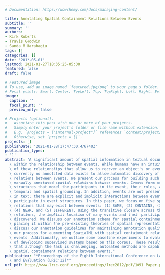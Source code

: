 ```yaml
---
# Documentation: https://wowchemy.com/docs/managing-content/

title: Annotating Spatial Containment Relations Between Events
subtitle: ''
summary: ''
authors:
- Kirk Roberts
- Travis Goodwin
- Sanda M Harabagiu
tags: []
categories: []
date: '2012-05-01'
lastmod: 2021-01-27T18:35:25-05:00
featured: false
draft: false

# Featured image
# To use, add an image named `featured.jpg/png` to your page's folder.
# Focal points: Smart, Center, TopLeft, Top, TopRight, Left, Right, BottomLeft, Bottom, BottomRight.
image:
  caption: ''
  focal_point: ''
  preview_only: false

# Projects (optional).
#   Associate this post with one or more of your projects.
#   Simply enter your project's folder or file name without extension.
#   E.g. `projects = ["internal-project"]` references `content/project/deep-learning/index.md`.
#   Otherwise, set `projects = []`.
projects: []
publishDate: '2021-01-28T17:47:30.476740Z'
publication_types:
- '1'
abstract: "A significant amount of spatial information in textual documents is hidden\
  \ within the relationship between events. While humans have an intuitive understanding\
  \ of these relationships that allow us to recover an object's or event's location,\
  \ currently no annotated data exists to allow automatic discovery of spatial containment\
  \ relations between events. We present our process for building such a corpus of\
  \ manually annotated spatial relations between events. Events form complex predicate-argument\
  \ structures that model the participants in the event, their roles, as well as the\
  \ temporal and spatial grounding. In addition, events are not presented in isolation\
  \ in text; there are explicit and implicit interactions between events that often\
  \ participate in event structures. In this paper, we focus on five spatial containment\
  \ relations that may exist between events: (1) SAME, (2) CONTAINS, (3) OVERLAPS,\
  \ (4) NEAR, and (5) DIFFERENT. Using the transitive closure across these spatial\
  \ relations, the implicit location of many events and their participants can be\
  \ discovered. We discuss our annotation schema for spatial containment relations,\
  \ placing it within the pre-existing theories of spatial representation. We also\
  \ discuss our annotation guidelines for maintaining annotation quality as well as\
  \ our process for augmenting SpatialML with spatial containment relations between\
  \ events. Additionally, we outline some baseline experiments to evaluate the feasibility\
  \ of developing supervised systems based on this corpus. These results indicate\
  \ that although the task is challenging, automated methods are capable of discovering\
  \ spatial containment relations between events."
publication: "*Proceedings of the Eighth International Conference on Language Resources\
  \ and Evaluation (LREC'12)*"
url_pdf: http://www.lrec-conf.org/proceedings/lrec2012/pdf/1091_Paper.pdf
---
```

